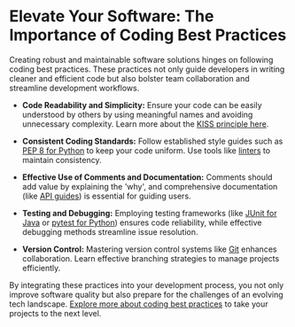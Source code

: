 # Elevate Your Software: The Importance of Coding Best Practices

Creating robust and maintainable software solutions hinges on following coding best practices. These practices not only guide developers in writing cleaner and efficient code but also bolster team collaboration and streamline development workflows.

- **Code Readability and Simplicity:** Ensure your code can be easily understood by others by using meaningful names and avoiding unnecessary complexity. Learn more about the [KISS principle here](https://en.wikipedia.org/wiki/KISS_principle).

- **Consistent Coding Standards:** Follow established style guides such as [PEP 8 for Python](https://peps.python.org/pep-0008/) to keep your code uniform. Use tools like [linters](https://en.wikipedia.org/wiki/Lint_(software)) to maintain consistency.

- **Effective Use of Comments and Documentation:** Comments should add value by explaining the 'why', and comprehensive documentation (like [API guides](https://developer.mozilla.org/en-US/docs/Learn/Server-side/Representational_state_transfer)) is essential for guiding users.

- **Testing and Debugging:** Employing testing frameworks (like [JUnit for Java](https://junit.org/junit5/) or [pytest for Python](https://docs.pytest.org/en/stable/)) ensures code reliability, while effective debugging methods streamline issue resolution.

- **Version Control:** Mastering version control systems like [Git](https://git-scm.com/) enhances collaboration. Learn effective branching strategies to manage projects efficiently.

By integrating these practices into your development process, you not only improve software quality but also prepare for the challenges of an evolving tech landscape. [Explore more about coding best practices](https://en.wikipedia.org/wiki/Best_coding_practices) to take your projects to the next level.
